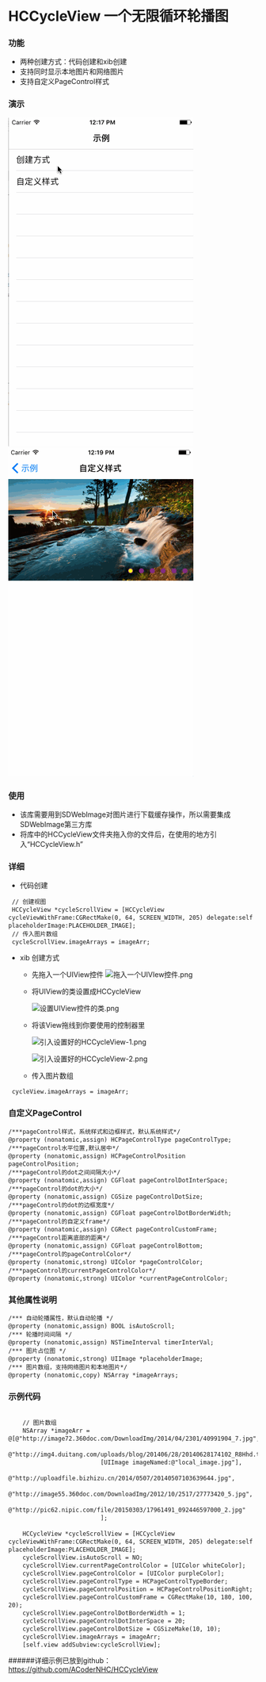 # HCCycleView 一个无限循环轮播图
### 功能
- 两种创建方式：代码创建和xib创建
- 支持同时显示本地图片和网络图片
- 支持自定义PageControl样式
### 演示

![创建方式演示](https://github.com/ACoderNHC/HCCycleView/blob/master/HCCycleViewDemo/创建方式.gif)
![自定义样式演示](https://github.com/ACoderNHC/HCCycleView/blob/master/HCCycleViewDemo/自定义样式.gif)

### 使用
- 该库需要用到SDWebImage对图片进行下载缓存操作，所以需要集成SDWebImage第三方库
- 将库中的HCCycleView文件夹拖入你的文件后，在使用的地方引入“HCCycleView.h”

### 详细
- 代码创建

```objc
 // 创建视图
 HCCycleView *cycleScrollView = [HCCycleView cycleViewWithFrame:CGRectMake(0, 64, SCREEN_WIDTH, 205) delegate:self placeholderImage:PLACEHOLDER_IMAGE];
 // 传入图片数组
 cycleScrollView.imageArrays = imageArr;
```

- xib 创建方式
  
  - 先拖入一个UIView控件
       ![拖入一个UIVIew控件.png](http://upload-images.jianshu.io/upload_images/641084-8a4389ae3f8e1b89.png?imageMogr2/auto-orient/strip%7CimageView2/2/w/1240)
  - 将UIView的类设置成HCCycleView
      
      ![设置UIView控件的类.png](http://upload-images.jianshu.io/upload_images/641084-2d2df7b943550903.png?imageMogr2/auto-orient/strip%7CimageView2/2/w/1240)

  - 将该View拖线到你要使用的控制器里

      ![引入设置好的HCCycleView-1.png](http://upload-images.jianshu.io/upload_images/641084-2604fa37de8b2f1d.png?imageMogr2/auto-orient/strip%7CimageView2/2/w/1240)

      ![引入设置好的HCCycleView-2.png](http://upload-images.jianshu.io/upload_images/641084-2df4a54e15d683b4.png?imageMogr2/auto-orient/strip%7CimageView2/2/w/1240)

  -  传入图片数组
```objc
 cycleView.imageArrays = imageArr;
```


### 自定义PageControl

```objc
/***pageControl样式，系统样式和边框样式，默认系统样式*/
@property (nonatomic,assign) HCPageControlType pageControlType;
/***pageControl水平位置,默认居中*/
@property (nonatomic,assign) HCPageControlPosition pageControlPosition;
/***pageControl的dot之间间隔大小*/
@property (nonatomic,assign) CGFloat pageControlDotInterSpace;
/***pageControl的dot的大小*/
@property (nonatomic,assign) CGSize pageControlDotSize;
/***pageControl的dot的边框宽度*/
@property (nonatomic,assign) CGFloat pageControlDotBorderWidth;
/***pageControl的自定义frame*/
@property (nonatomic,assign) CGRect pageControlCustomFrame;
/***pageControl距离底部的距离*/
@property (nonatomic,assign) CGFloat pageControlBottom;
/***pageControl的pageControlColor*/
@property (nonatomic,strong) UIColor *pageControlColor;
/***pageControl的currentPageControlColor*/
@property (nonatomic,strong) UIColor *currentPageControlColor; 
```
### 其他属性说明
```objc
/*** 自动轮播属性，默认自动轮播 */
@property (nonatomic,assign) BOOL isAutoScroll;
/*** 轮播时间间隔 */
@property (nonatomic,assign) NSTimeInterval timerInterVal;
/*** 图片占位图 */
@property (nonatomic,strong) UIImage *placeholderImage;
/*** 图片数组，支持网络图片和本地图片*/
@property (nonatomic,copy) NSArray *imageArrays;
```
### 示例代码
```objc

    // 图片数组
    NSArray *imageArr = @[@"http://image72.360doc.com/DownloadImg/2014/04/2301/40991904_7.jpg",
                          @"http://img4.duitang.com/uploads/blog/201406/28/20140628174102_R8Hhd.thumb.700_0.jpeg",
                          [UIImage imageNamed:@"local_image.jpg"],
                          @"http://uploadfile.bizhizu.cn/2014/0507/20140507103639644.jpg",
                          @"http://image55.360doc.com/DownloadImg/2012/10/2517/27773420_5.jpg",
                          @"http://pic62.nipic.com/file/20150303/17961491_092446597000_2.jpg"
                          ];
    
    HCCycleView *cycleScrollView = [HCCycleView cycleViewWithFrame:CGRectMake(0, 64, SCREEN_WIDTH, 205) delegate:self placeholderImage:PLACEHOLDER_IMAGE];
    cycleScrollView.isAutoScroll = NO;
    cycleScrollView.currentPageControlColor = [UIColor whiteColor];
    cycleScrollView.pageControlColor = [UIColor purpleColor];
    cycleScrollView.pageControlType = HCPageControlTypeBorder;
    cycleScrollView.pageControlPosition = HCPageControlPositionRight;
    cycleScrollView.pageControlCustomFrame = CGRectMake(10, 180, 100, 20);
    cycleScrollView.pageControlDotBorderWidth = 1;
    cycleScrollView.pageControlDotInterSpace = 20;
    cycleScrollView.pageControlDotSize = CGSizeMake(10, 10);
    cycleScrollView.imageArrays = imageArr;
    [self.view addSubview:cycleScrollView];
```

######详细示例已放到github：https://github.com/ACoderNHC/HCCycleView


